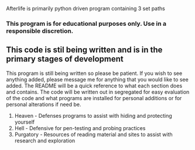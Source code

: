 Afterlife is primarily python driven program containing 3 set paths 

### This program is for educational purposes only. Use in a responsible discretion.

## This code is stil being written and is in the primary stages of development

This program is still being written so please be patient. If you wish to see anything added, please message me for anything that you would like to see added. 
The README will be a quick reference to what each section does and contains. The code will be written out in segregated for easy evaluation of the code and what programs are installed for personal additions or for personal alterations if need be. 

1. Heaven - Defenses programs to assist with hiding and protecting yourself
2. Hell - Defensive for pen-testing and probing practices
3. Purgatory - Resources of reading material and sites to assist with research and exploration
